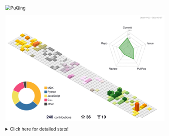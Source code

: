 ![PuQing](https://user-images.githubusercontent.com/27223114/171565019-9a56fae6-b08b-421f-99db-7e830da42371.png)

![](./profile-3d-contrib/profile-season-animate.svg)

<details>
<summary>Click here for detailed stats!</summary>

<!--START_SECTION:waka-->
![Lines of code](https://img.shields.io/badge/From%20Hello%20World%20I%27ve%20Written-843.4%20thousand%20lines%20of%20code-blue)

**🐱 My GitHub Data** 

> 📦 258.6 kB Used in GitHub's Storage 
 > 
> 🏆 200 Contributions in the Year 2023
 > 
> 🚫 Not Opted to Hire
 > 
> 📜 34 Public Repositories 
 > 
> 🔑 27 Private Repositories 
 > 
**I'm an Early 🐤** 

```text
🌞 Morning                498 commits         ████░░░░░░░░░░░░░░░░░░░░░   15.29 % 
🌆 Daytime                1627 commits        ████████████░░░░░░░░░░░░░   49.95 % 
🌃 Evening                307 commits         ██░░░░░░░░░░░░░░░░░░░░░░░   09.43 % 
🌙 Night                  825 commits         ██████░░░░░░░░░░░░░░░░░░░   25.33 % 
```


📊 **This Week I Spent My Time On** 

```text
💬 Programming Languages: 
Python                   4 hrs 50 mins       ██████████████████░░░░░░░   70.32 % 
Jupyter Notebook         1 hr 27 mins        █████░░░░░░░░░░░░░░░░░░░░   21.25 % 
Markdown                 25 mins             ██░░░░░░░░░░░░░░░░░░░░░░░   06.19 % 
YAML                     6 mins              ░░░░░░░░░░░░░░░░░░░░░░░░░   01.68 % 
Other                    2 mins              ░░░░░░░░░░░░░░░░░░░░░░░░░   00.57 % 

🔥 Editors: 
VS Code                  6 hrs 27 mins       ███████████████████████░░   93.81 % 
Obsidian                 25 mins             ██░░░░░░░░░░░░░░░░░░░░░░░   06.19 % 

💻 Operating System: 
Linux                    6 hrs 27 mins       ███████████████████████░░   93.81 % 
Windows                  25 mins             ██░░░░░░░░░░░░░░░░░░░░░░░   06.19 % 
```


<!--END_SECTION:waka-->
</details>
